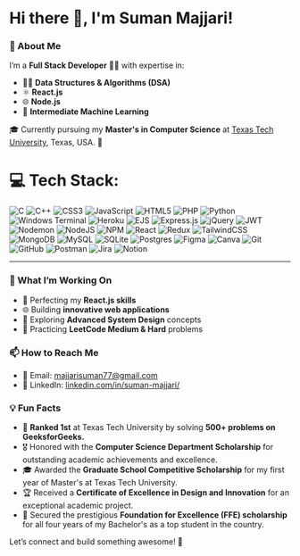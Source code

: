 # Hi there 👋, I'm Suman Majjari!  

### 🌟 About Me  
I’m a **Full Stack Developer** 👨‍💻 with expertise in:  
- 🧑‍💻 **Data Structures & Algorithms (DSA)**  
- ⚛️ **React.js**  
- 🌐 **Node.js**  
- 🤖 **Intermediate Machine Learning**  

🎓 Currently pursuing my **Master's in Computer Science** at [Texas Tech University](https://www.ttu.edu/), Texas, USA. 🏫  

# 💻 Tech Stack:
![C](https://img.shields.io/badge/c-%2300599C.svg?style=flat&logo=c&logoColor=white) ![C++](https://img.shields.io/badge/c++-%2300599C.svg?style=flat&logo=c%2B%2B&logoColor=white) ![CSS3](https://img.shields.io/badge/css3-%231572B6.svg?style=flat&logo=css3&logoColor=white) ![JavaScript](https://img.shields.io/badge/javascript-%23323330.svg?style=flat&logo=javascript&logoColor=%23F7DF1E) ![HTML5](https://img.shields.io/badge/html5-%23E34F26.svg?style=flat&logo=html5&logoColor=white) ![PHP](https://img.shields.io/badge/php-%23777BB4.svg?style=flat&logo=php&logoColor=white) ![Python](https://img.shields.io/badge/python-3670A0?style=flat&logo=python&logoColor=ffdd54) ![Windows Terminal](https://img.shields.io/badge/Windows%20Terminal-%234D4D4D.svg?style=flat&logo=windows-terminal&logoColor=white) ![Heroku](https://img.shields.io/badge/heroku-%23430098.svg?style=flat&logo=heroku&logoColor=white) ![EJS](https://img.shields.io/badge/ejs-%23B4CA65.svg?style=flat&logo=ejs&logoColor=black) ![Express.js](https://img.shields.io/badge/express.js-%23404d59.svg?style=flat&logo=express&logoColor=%2361DAFB) ![jQuery](https://img.shields.io/badge/jquery-%230769AD.svg?style=flat&logo=jquery&logoColor=white) ![JWT](https://img.shields.io/badge/JWT-black?style=flat&logo=JSON%20web%20tokens) ![Nodemon](https://img.shields.io/badge/NODEMON-%23323330.svg?style=flat&logo=nodemon&logoColor=%BBDEAD) ![NodeJS](https://img.shields.io/badge/node.js-6DA55F?style=flat&logo=node.js&logoColor=white) ![NPM](https://img.shields.io/badge/NPM-%23CB3837.svg?style=flat&logo=npm&logoColor=white) ![React](https://img.shields.io/badge/react-%2320232a.svg?style=flat&logo=react&logoColor=%2361DAFB) ![Redux](https://img.shields.io/badge/redux-%23593d88.svg?style=flat&logo=redux&logoColor=white) ![TailwindCSS](https://img.shields.io/badge/tailwindcss-%2338B2AC.svg?style=flat&logo=tailwind-css&logoColor=white) ![MongoDB](https://img.shields.io/badge/MongoDB-%234ea94b.svg?style=flat&logo=mongodb&logoColor=white) ![MySQL](https://img.shields.io/badge/mysql-4479A1.svg?style=flat&logo=mysql&logoColor=white) ![SQLite](https://img.shields.io/badge/sqlite-%2307405e.svg?style=flat&logo=sqlite&logoColor=white) ![Postgres](https://img.shields.io/badge/postgres-%23316192.svg?style=flat&logo=postgresql&logoColor=white) ![Figma](https://img.shields.io/badge/figma-%23F24E1E.svg?style=flat&logo=figma&logoColor=white) ![Canva](https://img.shields.io/badge/Canva-%2300C4CC.svg?style=flat&logo=Canva&logoColor=white) ![Git](https://img.shields.io/badge/git-%23F05033.svg?style=flat&logo=git&logoColor=white) ![GitHub](https://img.shields.io/badge/github-%23121011.svg?style=flat&logo=github&logoColor=white) ![Postman](https://img.shields.io/badge/Postman-FF6C37?style=flat&logo=postman&logoColor=white) ![Jira](https://img.shields.io/badge/jira-%230A0FFF.svg?style=flat&logo=jira&logoColor=white) ![Notion](https://img.shields.io/badge/Notion-%23000000.svg?style=flat&logo=notion&logoColor=white)

---

### 🌱 What I’m Working On  
- 🚀 Perfecting my **React.js skills**  
- 🌐 Building **innovative web applications**  
- 📖 Exploring **Advanced System Design** concepts  
- 🤔 Practicing **LeetCode Medium & Hard** problems  

### 📫 How to Reach Me  
- 📧 Email: [majjarisuman77@gmail.com](mailto:majjarisuman77@gmail.com)  
- 💼 LinkedIn: [linkedin.com/in/suman-majjari/](https://www.linkedin.com/in/suman-majjari/)  
<!-- Proudly created with GPRM ( https://gprm.itsvg.in ) -->

### 💡 Fun Facts  
- 🏅 **Ranked 1st** at Texas Tech University by solving **500+ problems on GeeksforGeeks.**  
- 🎖️ Honored with the **Computer Science Department Scholarship** for outstanding academic achievements and excellence.  
- 🎓 Awarded the **Graduate School Competitive Scholarship** for my first year of Master's at Texas Tech University.  
- 🏆 Received a **Certificate of Excellence in Design and Innovation** for an exceptional academic project.  
- 🌟 Secured the prestigious **Foundation for Excellence (FFE) scholarship** for all four years of my Bachelor's as a top student in the country.  

Let’s connect and build something awesome! 🚀  
